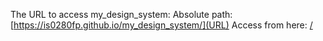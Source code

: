 The URL to access my_design_system: 
Absolute path: [https://is0280fp.github.io/my_design_system/](URL)
Access from here: [/](URL)
